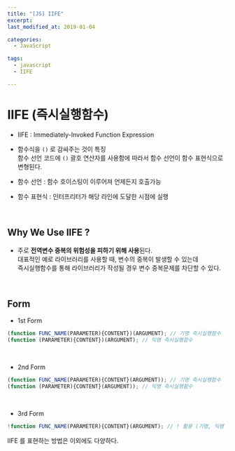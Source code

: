 ```yaml
---
title: "[JS] IIFE"
excerpt: 
last_modified_at: 2019-01-04

categories:
  - JavaScript

tags:
  - javascript
  - IIFE

---
```


# IIFE (즉시실행함수)

- IIFE : Immediately-Invoked Function Expression

- 함수식을 `()` 로 감싸주는 것이 특징  
함수 선언 코드에 `()` 괄호 연산자를 사용함에 따라서 함수 선언이 함수 표현식으로 변형된다.

- 함수 선언 : 함수 호이스팅이 이루어져 언제든지 호출가능

- 함수 표현식 : 인터프리터가 해당 라인에 도달한 시점에 실행

<br>

## Why We Use IIFE ?

- 주로 **전역변수 중복의 위험성을 피하기 위해 사용**된다.  
  대표적인 예로 라이브러리를 사용할 때, 변수의 중복이 발생할 수 있는데  
  즉시실행함수를 통해 라이브러리가 작성될 경우 변수 중복문제를 차단할 수 있다.

<br>

## Form

- 1st Form

```javascript
(function FUNC_NAME(PARAMETER){CONTENT})(ARGUMENT); // 기명 즉시실행함수
(function (PARAMETER){CONTENT})(ARGUMENT); // 익명 즉시실행함수
```

<br>

- 2nd Form

```javascript
(function FUNC_NAME(PARAMETER){CONTENT}(ARGUMENT)); // 기명 즉시실행함수
(function (PARAMETER){CONTENT}(ARGUMENT)); // 익명 즉시실행함수
```

<br>

- 3rd Form

```javascript
!function FUNC_NAME(PARAMETER){CONTENT}(ARGUMENT); // ! 활용 (기명, 익명 가능)
```
IIFE 를 표현하는 방법은 이외에도 다양하다.
